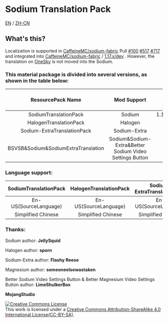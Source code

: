 # Sodium Translation Pack

[EN](https://github.com/TexBlock/SodiumTranslationPack/blob/master/README-EN.md) / [ZH-CN](https://gitee.com/TexTrue/SodiumTranslationPack/blob/master/README.md)
## What's this?

Localization is supported in [CaffeineMC/sodium-fabric](https://github.com/CaffeineMC/sodium-fabric) Pull [#100](https://github.com/CaffeineMC/sodium-fabric/pull/100) [#517](https://github.com/CaffeineMC/sodium-fabric/pull/517) [#717](https://github.com/CaffeineMC/sodium-fabric/pull/717) and integrated into [CaffeineMC/sodium-fabric](https://github.com/CaffeineMC/sodium-fabric) / [1.17.x/dev](https://github.com/CaffeineMC/sodium-fabric/tree/1.17.x/dev) . However, the translation on [OneSky](https://jellysquid.oneskyapp.com/collaboration/project?id=366422) is not moved into the Sodium.

### This material package is divided into several versions, as shown in the table below:

|       ResourcePack Name       |   Mod Support   | Game Version Support | ModLoader |
| :---------------------------: | :-------------: | :------------------: | :-------: |
|     SodiumTranslationPack     |     Sodium      |    1.16.x/1.17.x     |  Fabric   |
| HalogenTranslationPack | Halogen |        1.16.x        |   Forge   |
|  Sodium-ExtraTranslationPack  |  Sodium-Extra   |       1.17.x       |  Fabric   |
| BSVSB&Sodium&SodiumExtraTranslation | Sodium&Sodium-Extra&Better Sodium Video Settings Button |    1.17.x     |  Fabric   |



### Language support:

| SodiumTranslationPack | HalogenTranslationPack | Sodium-ExtraTranslationPack | MagnesiumTranslationPack | ChlorineTranslationPack | BSVSB&Sodium&SodiumExtraTranslationPack | Magnesium&BMVSBTranslationPack |
| :-------------------: | :--------------------: | :-------------------------: | :----------------------: | :---------------------: | :-------------------------------------: | :----------------------------: |
|  En-US(SourceLanguage)  | En-US(SourceLanguage) |    En-US(SourceLanguage)    | En-US(SourceLanguage) |   En-US(SourceLanguage)   |           En-US(SourceLanguage)           | En-US(SourceLanguage) |
| Simplified Chinese |        Simplified Chinese        |  Simplified Chinese |         Simplified Chinese         | Simplified Chinese |              Simplified Chinese |            Simplified Chinese            |


### Thanks:

Sodium author: **JellySquid**

Halogen author: **sporn**

Sodium-Extra author: **Flashy Reese**

Magnesium author: **someoneelsewastaken**

Better Sodium Video Settings Button & Better Magnesium Video Settings Button author: **LimeShulkerBox**

**MojangStudio**


<a rel="license" href="http://creativecommons.org/licenses/by-sa/4.0/"><img alt="Creative Commons License" style="border-width:0" src="https://i.creativecommons.org/l/by-sa/4.0/88x31.png" /></a><br />This work is licensed under a <a rel="license" href="http://creativecommons.org/licenses/by-sa/4.0/">Creative Commons Attribution-ShareAlike 4.0 International License(CC-BY-SA)</a>.
